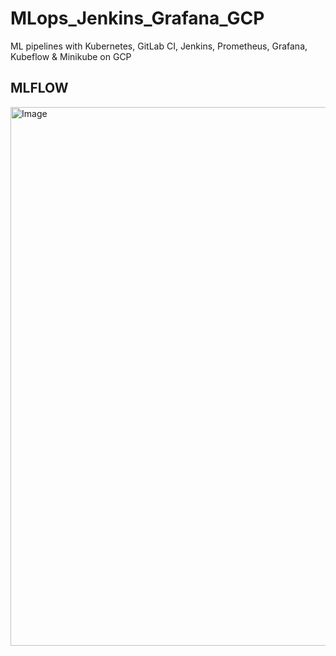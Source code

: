 # MLops_Jenkins_Grafana_GCP
ML pipelines with Kubernetes, GitLab CI, Jenkins, Prometheus, Grafana, Kubeflow &amp; Minikube on GCP


## MLFLOW
<img width="1911" height="862" alt="Image" src="https://github.com/user-attachments/assets/0b7e2aae-7241-4ad4-b7f9-990a3ceb13cb" />


